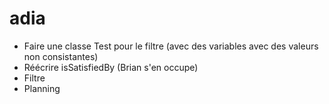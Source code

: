 # adia
- Faire une classe Test pour le filtre (avec des variables avec des valeurs non consistantes)
- Réécrire isSatisfiedBy (Brian s'en occupe)
- Filtre
- Planning
